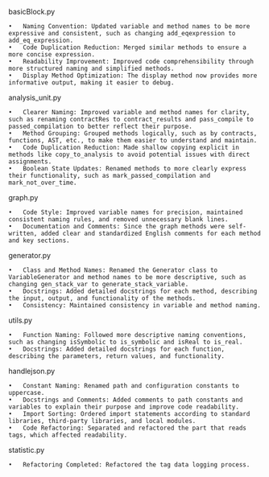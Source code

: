 basicBlock.py

	•	Naming Convention: Updated variable and method names to be more expressive and consistent, such as changing add_eqexpression to add_eq_expression.
	•	Code Duplication Reduction: Merged similar methods to ensure a more concise expression.
	•	Readability Improvement: Improved code comprehensibility through more structured naming and simplified methods.
	•	Display Method Optimization: The display method now provides more informative output, making it easier to debug.

analysis_unit.py

	•	Clearer Naming: Improved variable and method names for clarity, such as renaming contractRes to contract_results and pass_compile to passed_compilation to better reflect their purpose.
	•	Method Grouping: Grouped methods logically, such as by contracts, functions, AST, etc., to make them easier to understand and maintain.
	•	Code Duplication Reduction: Made shallow copying explicit in methods like copy_to_analysis to avoid potential issues with direct assignments.
	•	Boolean State Updates: Renamed methods to more clearly express their functionality, such as mark_passed_compilation and mark_not_over_time.

graph.py

	•	Code Style: Improved variable names for precision, maintained consistent naming rules, and removed unnecessary blank lines.
	•	Documentation and Comments: Since the graph methods were self-written, added clear and standardized English comments for each method and key sections.

generator.py

	•	Class and Method Names: Renamed the Generator class to VariableGenerator and method names to be more descriptive, such as changing gen_stack_var to generate_stack_variable.
	•	Docstrings: Added detailed docstrings for each method, describing the input, output, and functionality of the methods.
	•	Consistency: Maintained consistency in variable and method naming.

utils.py

	•	Function Naming: Followed more descriptive naming conventions, such as changing isSymbolic to is_symbolic and isReal to is_real.
	•	Docstrings: Added detailed docstrings for each function, describing the parameters, return values, and functionality.

handlejson.py

	•	Constant Naming: Renamed path and configuration constants to uppercase.
	•	Docstrings and Comments: Added comments to path constants and variables to explain their purpose and improve code readability.
	•	Import Sorting: Ordered import statements according to standard libraries, third-party libraries, and local modules.
	•	Code Refactoring: Separated and refactored the part that reads tags, which affected readability.

statistic.py

	•	Refactoring Completed: Refactored the tag data logging process.